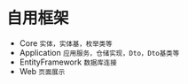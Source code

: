 # 自用框架


- Core `实体，实体基，枚举类等`
- Application `应用服务，仓储实现，Dto，Dto基类等`
- EntityFramework `数据库连接`
- Web `页面展示`

